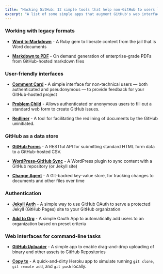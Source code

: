 ```yaml
---
title: "Hacking GitHub: 12 simple tools that help non-GitHub to users level up their GitHub game"
excerpt: "A list of some simple apps that augment GitHub's web interface to provide atypical GitHub users with features that lower the barrier to collaborate."
---
```


### Working with legacy formats

* [**Word to Markdown**](https://github.com/benbalter/word-to-markdown) - A Ruby gem to liberate content from the jail that is Word documents

* [**Markdown to PDF**](https://github.com/benbalter/markdown-to-pdf) - On demand generation of enterprise-grade PDFs from GitHub-hosted markdown files

### User-friendly interfaces

* [**Comment Card**](https://github.com/benbalter/comment-card) - A simple interface for non-technical users — both authenticated and pseudonymous — to provide feedback for your GitHub-hosted project

* [**Problem Child**](https://github.com/benbalter/problem_child) - Allows authenticated or anonymous users to fill out a standard web form to create GitHub issues.

* [**Redliner**](https://github.com/benbalter/redliner) - A tool for facilitating the redlining of documents by the GitHub uninitiated.

### GitHub as a data store

* [**GitHub Forms**](https://github.com/benbalter/github-forms) - A RESTful API for submitting standard HTML form data to a GitHub-hosted CSV.

* [**WordPress-GitHub Sync**](https://github.com/benbalter/wordpress-github-sync) - A WordPress plugin to sync content with a GitHub repository (or Jekyll site)

* [**Change Agent**](https://github.com/benbalter/change_agent) - A Git-backed key-value store, for tracking changes to documents and other files over time

### Authentication

* [**Jekyll Auth**](https://github.com/benbalter/jekyll-auth) - A simple way to use GitHub OAuth to serve a protected Jekyll (GitHub Pages) site to your GitHub organization

* [**Add to Org**](https://github.com/benbalter/add-to-org) - A simple Oauth App to automatically add users to an organization based on preset criteria

### Web interfaces for command-line tasks

* [**GitHub Uploader**](https://github.com/benbalter/github-uploader) - A simple app to enable drag-and-drop uploading of binary and other assets to GitHub Repositories

* [**Copy to**](https://github.com/benbalter/copy-to) - A quick-and-dirty Heroku app to simulate running `git clone`, `git remote add`, and `git push` locally.
